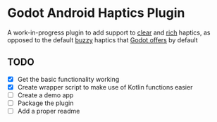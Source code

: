 # Godot Android Haptics Plugin
A work-in-progress plugin to add support to [clear](https://developer.android.com/develop/ui/views/haptics/haptics-principles#clear_haptics) and [rich](https://developer.android.com/develop/ui/views/haptics/haptics-principles#rich_haptics) haptics, as opposed to the default [buzzy](https://developer.android.com/develop/ui/views/haptics/haptics-principles#buzzy_haptics) haptics that [Godot offers](https://docs.godotengine.org/en/stable/classes/class_input.html#class-input-method-vibrate-handheld) by default

## TODO
- [x] Get the basic functionality working
- [x] Create wrapper script to make use of Kotlin functions easier
- [ ] Create a demo app
- [ ] Package the plugin
- [ ] Add a proper readme
